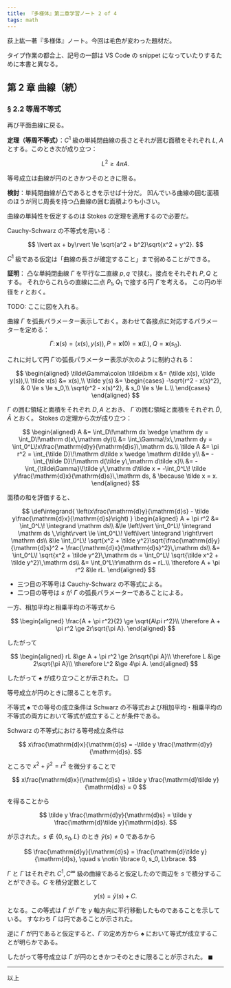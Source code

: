 ```yaml
---
title: 『多様体』第二章学習ノート 2 of 4
tags: math
---
```


荻上紘一著『多様体』ノート。今回は毛色が変わった題材だ。

タイプ作業の都合上、記号の一部は VS Code の snippet になっていたりするために本書と異なる。

## 第 2 章 曲線（続）

### § 2.2 等周不等式

再び平面曲線に戻る。

**定理（等周不等式）**：$C^1$ 級の単純閉曲線の長さとそれが囲む面積をそれぞれ
$L,$ $A$ とする。このとき次が成り立つ：

$$
\tag*{$\spadesuit$}
L^2 \ge 4\pi A.
$$

等号成立は曲線が円のときかつそのときに限る。

**検討**：単純閉曲線が凸であるときを示せば十分だ。
凹んでいる曲線の囲む面積のほうが同じ周長を持つ凸曲線の囲む面積よりも小さい。

曲線の単純性を仮定するのは Stokes の定理を適用するので必要だ。

Cauchy-Schwarz の不等式を用いる：

$$
\lvert ax + by\rvert \le \sqrt{a^2 + b^2}\sqrt{x^2 + y^2}.
$$

$C^1$ 級である仮定は「曲線の長さが確定すること」まで弱めることができる。

**証明**：
凸な単純閉曲線 $\Gamma$ を平行な二直線 $p, q$ で挟む。接点をそれぞれ $P, Q$ とする。
それからこれらの直線に二点 $P_1, Q_1$ で接する円 $\tilde\Gamma$ を考える。
この円の半径を $r$ とおく。

TODO: ここに図を入れる。

曲線 $\Gamma$ を弧長パラメーター表示しておく。あわせて各接点に対応するパラメーターを定める：

$$
\Gamma\colon \bm x(s) = (x(s), y(s)),
P = \bm x(0) = \bm x(L),\;Q = \bm x(s_0).
$$

これに対して円 $\tilde\Gamma$ の弧長パラメーター表示が次のように制約される：

$$
\begin{aligned}
\tilde\Gamma\colon \tilde\bm x &= (\tilde x(s), \tilde y(s)),\\
\tilde x(s) &= x(s),\\
\tilde y(s) &= \begin{cases}
-\sqrt{r^2 - x(s)^2}, & 0 \le s \le s_0,\\
\sqrt{r^2 - x(s)^2}, & s_0 \le s \le L.\\
\end{cases}
\end{aligned}
$$

$\Gamma$ の囲む領域と面積をそれぞれ $D, A$ とおき、
$\tilde\Gamma$ の囲む領域と面積をそれぞれ $\tilde D, \tilde A$ とおく。
Stokes の定理から次が成り立つ：

$$
\begin{aligned}
A &= \int_D\!\mathrm dx \wedge \mathrm dy = \int_D\!\mathrm d(x\,\mathrm dy)\\
&= \int_\Gamma\!x\,\mathrm dy
= \int_0^L\!x\frac{\mathrm{d}y}{\mathrm{d}s}\,\mathrm ds.\\
\tilde A &= \pi r^2 = \int_{\tilde D}\!\mathrm d\tilde x \wedge \mathrm d\tilde y\\
&= -\int_{\tilde D}\!\mathrm d(\tilde y\,\mathrm d\tilde x)\\
&= -\int_{\tilde\Gamma}\!\tilde y\,\mathrm d\tilde x
= -\int_0^L\! \tilde y\frac{\mathrm{d}x}{\mathrm{d}s}\,\mathrm ds,
& \because \tilde x = x.
\end{aligned}
$$

面積の和を評価すると、

$$
\def\integrand{ \left(x\frac{\mathrm{d}y}{\mathrm{d}s} - \tilde y\frac{\mathrm{d}x}{\mathrm{d}s}\right) }
\begin{aligned}
A + \pi r^2
&= \int_0^L\! \integrand \mathrm ds\\
&\le \left\lvert \int_0^L\! \integrand \mathrm ds \,\right\rvert
\le \int_0^L\! \left\lvert \integrand \right\rvert \mathrm ds\\
&\le \int_0^L\! \sqrt{x^2 + \tilde y^2}\sqrt{\frac{\mathrm{d}y}{\mathrm{d}s}^2 + \frac{\mathrm{d}x}{\mathrm{d}s}^2}\,\mathrm ds\\
&= \int_0^L\! \sqrt{x^2 + \tilde y^2}\,\mathrm ds
= \int_0^L\! \sqrt{\tilde x^2 + \tilde y^2}\,\mathrm ds\\
&= \int_0^L\!r\mathrm ds = rL.\\
\therefore A + \pi r^2 &\le rL.
\end{aligned}
$$

* 三つ目の不等号は Cauchy-Schwarz の不等式による。
* 二つ目の等号は $s$ が $\Gamma$ の弧長パラメーターであることによる。

一方、相加平均と相乗平均の不等式から

$$
\begin{aligned}
\frac{A + \pi r^2}{2} \ge \sqrt{A\pi r^2}\\
\therefore A + \pi r^2 \ge 2r\sqrt{\pi A}.
\end{aligned}
$$

したがって

$$
\begin{aligned}
rL &\ge A + \pi r^2 \ge 2r\sqrt{\pi A}\\
\therefore L &\ge 2\sqrt{\pi A}\\
\therefore L^2 &\ge 4\pi A.
\end{aligned}
$$

したがって $\spadesuit$ が成り立つことが示された。
$\Box$

等号成立が円のときに限ることを示す。

不等式 $\spadesuit$ での等号の成立条件は Schwarz の不等式および相加平均・相乗平均の不等式の両方において等式が成立することが条件である。

Schwarz の不等式における等号成立条件は

$$
x\frac{\mathrm{d}x}{\mathrm{d}s} = -\tilde y \frac{\mathrm{d}y}{\mathrm{d}s}.
$$

ところで $x^2 + \tilde y^2 = r^2$ を微分することで

$$
x\frac{\mathrm{d}x}{\mathrm{d}s} + \tilde y \frac{\mathrm{d}\tilde y}{\mathrm{d}s} = 0
$$

を得ることから

$$
\tilde y \frac{\mathrm{d}y}{\mathrm{d}s} = \tilde y \frac{\mathrm{d}\tilde y}{\mathrm{d}s}.
$$

が示された。$s \notin \lbrace 0, s_0, L\rbrace$ のとき $\tilde y(s) \ne 0$ であるから

$$
\frac{\mathrm{d}y}{\mathrm{d}s} = \frac{\mathrm{d}\tilde y}{\mathrm{d}s},
\quad s \notin \lbrace 0, s_0, L\rbrace.
$$

$\Gamma$ と $\tilde \Gamma$ はそれぞれ $C^1, C^\infty$ 級の曲線であると仮定したので両辺を
$s$ で積分することができる。$C$ を積分定数として

$$
y(s) = \tilde y(s) + C.
$$

となる。この等式は $\Gamma$ が $\tilde \Gamma$ を $y$ 軸方向に平行移動したものであることを示している。
すなわち $\Gamma$ は円であることが示された。

逆に $\Gamma$ が円であると仮定すると、$\tilde\Gamma$ の定め方から
$\spadesuit$ において等式が成立することが明らかである。

したがって等号成立は $\Gamma$ が円のときかつそのときに限ることが示された。
$\blacksquare$

----

 以上


